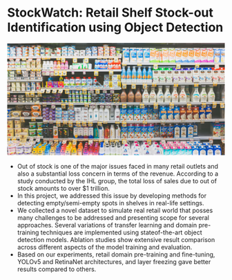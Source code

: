 # StockWatch: Retail Shelf Stock-out Identification using Object Detection

![Retail Shelf](imgs/retail_shelf1.jpg "Retail Shelf")

* Out of stock is one of the major issues faced in many retail outlets and also a substantial loss concern in terms of the revenue. According to a study conducted by the IHL group, the total loss of sales due to out of stock amounts to over $1 trillion. 
* In this project, we addressed this issue by developing methods for detecting empty/semi-empty spots in shelves in real-life settings. 
* We collected a novel dataset to simulate real retail world that posses many challenges to be addressed and presenting scope for several approaches. Several variations of transfer learning and domain pre-training techniques are implemented using stateof-the-art object detection models. Ablation studies show extensive result comparison across different aspects of the model training and evaluation. 
* Based on our experiments, retail domain pre-training and fine-tuning, YOLOv5 and RetinaNet architectures, and layer freezing gave better results compared to others.
